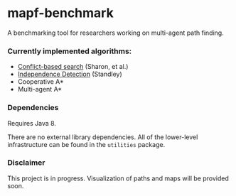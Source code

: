# mapf-benchmark
A benchmarking tool for researchers working on multi-agent path finding.

### Currently implemented algorithms:
  * [Conflict-based search](https://www.aaai.org/ocs/index.php/AAAI/AAAI12/paper/view/5062/) (Sharon, et al.)
  * [Independence Detection](http://www.aaai.org/ocs/index.php/AAAI/AAAI10/paper/view/1926) (Standley)
  * Cooperative A*
  * Multi-agent A*
  
### Dependencies
Requires Java 8.

There are no external library dependencies. All of the lower-level infrastructure can be found in the `utilities` package.

### Disclaimer
This project is in progress. Visualization of paths and maps will be provided soon.
